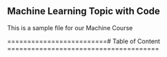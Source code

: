 ## Machine Learning Topic with Code
This is a sample file for our Machine Course

 =========================# Table of Content ======================================
